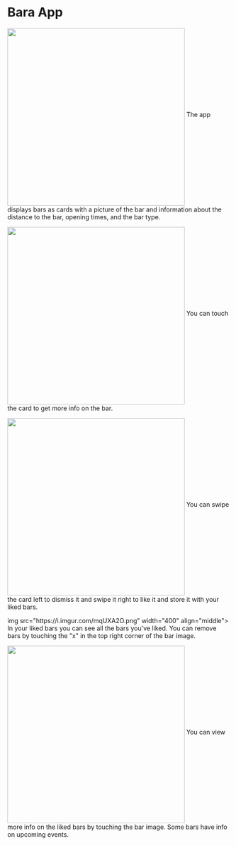 # Bara App

<p><img src="https://i.imgur.com/0eDKIFp.png" width="400" align="middle"> The app displays bars as cards with a picture of the bar and information about the distance to the bar, opening times, and the bar type.
</p>

<p><img src="https://i.imgur.com/vBVdIaT.png" width="400" align="middle"> You can touch the card to get more info on the bar.
</p>

<p><img src="https://i.imgur.com/jZBCv7Z.png" width="400" align="middle"> You can swipe the card left to dismiss it and swipe it right to like it and store it with your liked bars.

</p>

<p>img src="https://i.imgur.com/mqUXA2O.png"  width="400" align="middle"> In your liked bars you can see all the bars you've liked. You can remove bars by touching the "x" in the top right corner of the bar image.
</p>

<p><img src="https://i.imgur.com/eR0dwT5.png" width="400" align="middle"> You can view more info on the liked bars by touching the bar image. Some bars have info on upcoming events.
</p>

